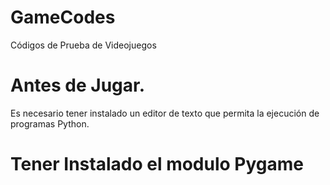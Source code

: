 # GameCodes
Códigos de Prueba de Videojuegos
#  Antes de Jugar.
Es necesario tener instalado un editor de texto que permita la ejecución de programas Python.
# Tener Instalado el modulo Pygame
